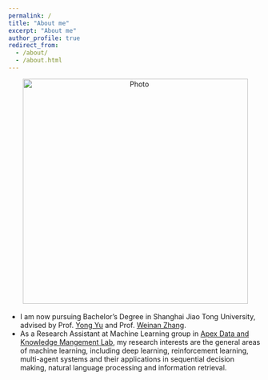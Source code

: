 ```yaml
---
permalink: /
title: "About me"
excerpt: "About me"
author_profile: true
redirect_from: 
  - /about/
  - /about.html
---
```


<p align="center">
  <img src="https://lantaoyu.github.io/files/lantaoyu_img.jpg?raw=true" alt="Photo" style="width: 450px;"/>
</p>


* I am now pursuing Bachelor’s Degree in Shanghai Jiao Tong University, advised by Prof. [Yong Yu](http://apex.sjtu.edu.cn/members/yyu) and Prof. [Weinan Zhang](http://wnzhang.net/).
* As a Research Assistant at Machine Learning group in [Apex Data and Knowledge Mangement Lab](http://apex.sjtu.edu.cn/), my research interests are the general areas of machine learning, including deep learning, reinforcement learning, multi-agent systems and their applications in sequential decision making, natural language processing and information retrieval.